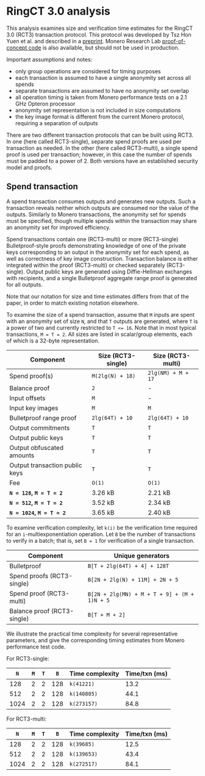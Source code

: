 # RingCT 3.0 analysis

This analysis examines size and verification time estimates for the RingCT 3.0 (RCT3) transaction protocol. This protocol was developed by Tsz Hon Yuen et al. and described in a [preprint](https://eprint.iacr.org/2019/508). Monero Research Lab [proof-of-concept code](https://github.com/SarangNoether/skunkworks/tree/rct3) is also available, but should not be used in production.

Important assumptions and notes:
- only group operations are considered for timing purposes
- each transaction is assumed to have a single anonymity set across all spends
- separate transactions are assumed to have no anonymity set overlap
- all operation timing is taken from Monero performance tests on a 2.1 GHz Opteron processor
- anonymity set representation is not included in size computations
- the key image format is different from the current Monero protocol, requiring a separation of outputs

There are two different transaction protocols that can be built using RCT3. In one (here called RCT3-single), separate spend proofs are used per transaction as needed. In the other (here called RCT3-multi), a single spend proof is used per transaction; however, in this case the number of spends must be padded to a power of 2. Both versions have an established security model and proofs.

## Spend transaction

A spend transaction consumes outputs and generates new outputs. Such a transaction reveals neither which outputs are consumed nor the value of the outputs. Similarly to Monero transactions, the anonymity set for spends must be specified, though multiple spends within the transaction may share an anonymity set for improved efficiency.

Spend transactions contain one (RCT3-multi) or more (RCT3-single) Bulletproof-style proofs demonstrating knowledge of one of the private keys corresponding to an output in the anonymity set for each spend, as well as correctness of key image construction. Transaction balance is either integrated within the proof (RCT3-multi) or checked separately (RCT3-single). Output public keys are generated using Diffie-Hellman exchanges with recipients, and a single Bulletproof aggregate range proof is generated for all outputs.

Note that our notation for size and time estimates differs from that of the paper, in order to match existing notation elsewhere.

To examine the size of a spend transaction, assume that `M` inputs are spent with an anonymity set of size `N`, and that `T` outputs are generated, where `T` is a power of two and currently restricted to `T <= 16`. Note that in most typical transactions, `M = T = 2`. All sizes are listed in scalar/group elements, each of which is a 32-byte representation.

Component | Size (RCT3-single) | Size (RCT3-multi)
--------- | ------------------ | -----------------
Spend proof(s) | `M(2lg(N) + 18)` | `2lg(NM) + M + 17`
Balance proof | `2` | -
Input offsets | `M` | -
Input key images | `M` | `M`
Bulletproof range proof | `2lg(64T) + 10` | `2lg(64T) + 10`
Output commitments | `T` | `T`
Output public keys | `T` | `T`
Output obfuscated amounts | `T` | `T`
Output transaction public keys | `T` | `T`
Fee | `O(1)` | `O(1)`
**`N = 128`, `M = T = 2`** | 3.26 kB | 2.21 kB
**`N = 512`, `M = T = 2`** | 3.52 kB | 2.34 kB
**`N = 1024`, `M = T = 2`** | 3.65 kB | 2.40 kB

To examine verification complexity, let `k(i)` be the verification time required for an `i`-multiexponentiation operation. Let `B` be the number of transactions to verify in a batch; that is, set `B = 1` for verification of a single transaction.

Component | Unique generators
--------- | -----------------
Bulletproof | `B[T + 2lg(64T) + 4] + 128T`
Spend proofs (RCT3-single) | `B[2N + 2lg(N) + 11M] + 2N + 5`
Spend proof (RCT3-multi) | `B[2N + 2lg(MN) + M + T + 9] + (M + 1)N + 5`
Balance proof (RCT3-single) | `B[T + M + 2]`

We illustrate the practical time complexity for several representative parameters, and give the corresponding timing estimates from Monero performance test code.

For RCT3-single:

`N` | `M` | `T` | `B` | Time complexity | Time/txn (ms)
--- | --- | --- | --- | --------------- | -------------
128 |   2 |   2 | 128 | `k(41221)`      | 13.2
512 |   2 |   2 | 128 | `k(140805)`     | 44.1
1024|   2 |   2 | 128 | `k(273157)`     | 84.8

For RCT3-multi:

`N` | `M` | `T` | `B` | Time complexity | Time/txn (ms)
--- | --- | --- | --- | --------------- | -------------
128 |   2 |   2 | 128 | `k(39685)`      | 12.5
512 |   2 |   2 | 128 | `k(139653)`     | 43.4
1024|   2 |   2 | 128 | `k(272517)`     | 84.1
